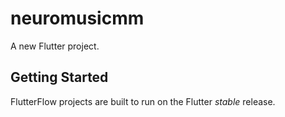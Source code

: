 # neuromusicmm

A new Flutter project.

## Getting Started

FlutterFlow projects are built to run on the Flutter _stable_ release.
